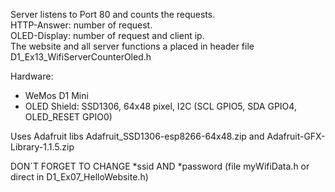 Server listens to Port 80 and counts the requests.  
HTTP-Answer: number of request.  
OLED-Display: number of request and client ip.  
The website and all server functions a placed in header file D1_Ex13_WifiServerCounterOled.h

Hardware:
* WeMos D1 Mini
* OLED Shield: SSD1306, 64x48 pixel, I2C (SCL GPIO5, SDA GPIO4, OLED_RESET GPIO0)

Uses Adafruit libs Adafruit_SSD1306-esp8266-64x48.zip and Adafruit-GFX-Library-1.1.5.zip

DON´T FORGET TO CHANGE *ssid AND *password (file  myWifiData.h or direct in D1_Ex07_HelloWebsite.h)
